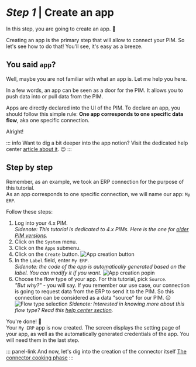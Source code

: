 # _Step 1_ | Create an app

In this step, you are going to create an app. :rocket:

Creating an app is the primary step that will allow to connect your PIM. So let's see how to do that! You'll see, it's easy as a breeze.

## You said `app`?

Well, maybe you are not familiar with what an app is. Let me help you here.

In a few words, an app can be seen as a door for the PIM. It allows you to push data into or pull data from the PIM. 

Apps are directly declared into the UI of the PIM. To declare an app, you should follow this simple rule: **One app corresponds to one specific data flow**, aka one specific connection.

Alright!

::: info
Want to dig a bit deeper into the app notion? Visit the dedicated help center [article about it](https://help.akeneo.com/articles/what-is-an-app.html). :wink:
:::

## Step by step

Remember, as an example, we took an ERP connection for the purpose of this tutorial.  
As an app corresponds to one specific connection, we will name our app: `My ERP`.

Follow these steps:
1. Log into your 4.x PIM.  
_Sidenote: This tutorial is dedicated to 4.x PIMs. Here is the one for [older PIM versions](/getting-started/create-a-connector-old)._
1. Click on the `System` menu.
1. Click on the `Apps` submenu.
1. Click on the `Create` button.
![App creation button]()
1. In the `Label` field, enter `My ERP`.  
_Sidenote: the code of the app is automatically generated based on the label. You can modify it if you want._
![App creation popin](/img/getting-started/app-creation-popin-my-erp.png)
1. Choose the flow type of your app. For this tutorial, pick `Source`.  
_"But why?"_ - you will say. If you remember our use case, our connection is going to request data from the ERP to send it to the PIM. So this connection can be considered as a data "source" for our PIM. :wink:  
![Flow type selection](/img/getting-started/source-flow-type-selection.png)
_Sidenote: Interested in knowing more about this flow type? Read this [help center section](https://help.akeneo.com/articles/manage-your-apps.html#choose-your-flow-type)._

You're done! :tada:  
Your `My ERP` app is now created. The screen displays the setting page of your app, as well as the automatically generated credentials of the app. You will need them in the last step.

::: panel-link And now, let's dig into the creation of the connector itself [The connector cooking phase](/getting-started/connect-the-pim-4x/step-2.html)
:::
